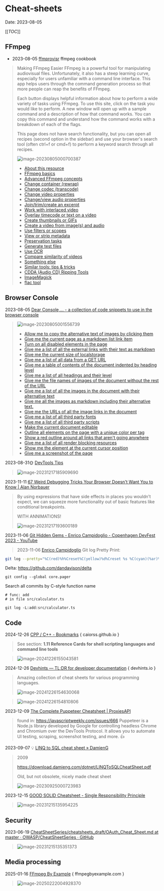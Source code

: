 # Cheat-sheets
Date: 2023-08-05

[[_TOC_]]

## FFmpeg

- 2023-08-05 [ffmprovisr](https://amiaopensource.github.io/ffmprovisr/#basic-structure) ffmpeg cookbook

> Making FFmpeg Easier
> FFmpeg is a powerful tool for manipulating audiovisual files. Unfortunately, it also has a steep learning curve, especially for users unfamiliar with a command line interface. This app helps users through the command generation process so that more people can reap the benefits of FFmpeg.
>
> Each button displays helpful information about how to perform a wide variety of tasks using FFmpeg. To use this site, click on the task you would like to perform. A new window will open up with a sample command and a description of how that command works. You can copy this command and understand how the command works with a breakdown of each of the flags.
>
> This page does not have search functionality, but you can open all recipes (second option in the sidebar) and use your browser's search tool (often ctrl+f or cmd+f) to perform a keyword search through all recipes.
>
> ![image-20230805000700387](./cheatsheets.assets/image-20230805000700387.png)
>
> - [About this resource](https://amiaopensource.github.io/ffmprovisr/#about)
> - [FFmpeg basics](https://amiaopensource.github.io/ffmprovisr/#basics)
> - [Advanced FFmpeg concepts](https://amiaopensource.github.io/ffmprovisr/#concepts)
> - [Change container (rewrap)](https://amiaopensource.github.io/ffmprovisr/#rewrap)
> - [Change codec (transcode)](https://amiaopensource.github.io/ffmprovisr/#transcode)
> - [Change video properties](https://amiaopensource.github.io/ffmprovisr/#video-properties)
> - [Change/view audio properties](https://amiaopensource.github.io/ffmprovisr/#audio-files)
> - [Join/trim/create an excerpt](https://amiaopensource.github.io/ffmprovisr/#join-trim)
> - [Work with interlaced video](https://amiaopensource.github.io/ffmprovisr/#interlacing)
> - [Overlay timecode or text on a video](https://amiaopensource.github.io/ffmprovisr/#overlay)
> - [Create thumbnails or GIFs](https://amiaopensource.github.io/ffmprovisr/#create-images)
> - [Create a video from image(s) and audio](https://amiaopensource.github.io/ffmprovisr/#create-video)
> - [Use filters or scopes](https://amiaopensource.github.io/ffmprovisr/#filters-scopes)
> - [View or strip metadata](https://amiaopensource.github.io/ffmprovisr/#metadata)
> - [Preservation tasks](https://amiaopensource.github.io/ffmprovisr/#preservation)
> - [Generate test files](https://amiaopensource.github.io/ffmprovisr/#test-files)
> - [Use OCR](https://amiaopensource.github.io/ffmprovisr/#ocr)
> - [Compare similarity of videos](https://amiaopensource.github.io/ffmprovisr/#perceptual-similarity)
> - [Something else](https://amiaopensource.github.io/ffmprovisr/#other)
> - [Similar tools: tips & tricks](https://amiaopensource.github.io/ffmprovisr/#similar-tools)
> - [CDDA (Audio CD) Ripping Tools](https://amiaopensource.github.io/ffmprovisr/#cdda)
> - [ImageMagick](https://amiaopensource.github.io/ffmprovisr/#imagemagick)
> - [flac tool](https://amiaopensource.github.io/ffmprovisr/#flac-tool)



## Browser Console

2023-08-05 [Dear Console,… - a collection of code snippets to use in the browser console](https://codepo8.github.io/dearconsole/)

> ![image-20230805001556739](./cheatsheets.assets/image-20230805001556739.png)
>
> - [Allow me to copy the alternative text of images by clicking them](https://codepo8.github.io/dearconsole/scripts/copy-alt-on-click.html)
> - [Give me the current page as a markdown list link item](https://codepo8.github.io/dearconsole/scripts/current-doc-as-markdown.html)
> - [Turn on all disabled elements in the page](https://codepo8.github.io/dearconsole/scripts/enable-all-elements.html)
> - [Give me a list of all the external links with their text as markdown](https://codepo8.github.io/dearconsole/scripts/get-all-external-links.html)
> - [Give me the current size of localstorage](https://codepo8.github.io/dearconsole/scripts/get-localstorage-size.html)
> - [Give me a list of all data from a GET URL](https://codepo8.github.io/dearconsole/scripts/get-url-data.html)
> - [Give me a table of contents of the document indented by heading level](https://codepo8.github.io/dearconsole/scripts/headings-indented.html)
> - [Give me a list of all headings and their level](https://codepo8.github.io/dearconsole/scripts/headings.html)
> - [Give me the file names of images of the document without the rest of the URL](https://codepo8.github.io/dearconsole/scripts/image-names.html)
> - [Give me a list of all the images in the document with their alternative text](https://codepo8.github.io/dearconsole/scripts/images-alt-text.html)
> - [Give me all the images as markdown including their alternative text.](https://codepo8.github.io/dearconsole/scripts/images-as-markdown.html)
> - [Give me the URLs of all the image links in the document](https://codepo8.github.io/dearconsole/scripts/links-images.html)
> - [Give me a list of all third party fonts](https://codepo8.github.io/dearconsole/scripts/list-thirdparty-fonts.html)
> - [Give me a list of all third party scripts](https://codepo8.github.io/dearconsole/scripts/list-thirdparty-scripts.html)
> - [Make the current document editable](https://codepo8.github.io/dearconsole/scripts/make-document-editable.html)
> - [Outline all elements on the page with a unique color per tag](https://codepo8.github.io/dearconsole/scripts/outline-all-elements.html)
> - [Show a red outline around all links that aren't going anywhere](https://codepo8.github.io/dearconsole/scripts/outline-fake-links.html)
> - [Give me a list of all render blocking resources](https://codepo8.github.io/dearconsole/scripts/render-blocking-resources.html)
> - [Show me the element at the current cursor position](https://codepo8.github.io/dearconsole/scripts/show-element-at-cursor.html)
> - [Give me a screenshot of the page](https://codepo8.github.io/dearconsole/scripts/take-screenshot.html)

2023-08-31🌞 [DevTools Tips](https://devtoolstips.org/)

> ![image-20231217185909690](./cheatsheets.assets/image-20231217185909690.png)

2023-11-11 [67 Weird Debugging Tricks Your Browser Doesn't Want You to Know | Alan Norbauer](https://alan.norbauer.com/articles/browser-debugging-tricks)

> By using expressions that have side effects in places you wouldn’t expect, we can squeeze more functionality out of basic features like conditional breakpoints.
>
> WITH ANNIMATIONS!
>
> ![image-20231217193600189](./cheatsheets.assets/image-20231217193600189.png)

2023-11-06 [Git Hidden Gems - Enrico Campidoglio - Copenhagen DevFest 2023 - YouTube](https://www.youtube.com/watch?v=uFrPgUjv_Y8)

> 2023-11-06 [Enrico Campidoglio](https://megakemp.com/git/#articles)
> Git log Pretty Print:
```bash
git log --pretty="%C(red)%h%Creset%C(yellow)%d%Creset %s %C(cyan)(%ar)%Creset"
```
Delta:
https://github.com/dandavison/delta

```
git config --global core.pager
```

Search all commits by C-style function name
```
# func: add
# in file src/calculator.ts

git log -L:add:src/calculator.ts
```



## Code

2024-12-26 [CPP / C++ - Bookmarks](https://caiorss.github.io/C-Cpp-Notes/bookmarks.html) { caiorss.github.io }

> See section: **1.11 Reference Cards for shell scripting languages and command line tools**

> ![image-20241226155043581](cheatsheets.assets/image-20241226155043581.png)

2024-12-26 [Devhints — TL;DR for developer documentation](https://devhints.io/) { devhints.io }

> Amazing collection of cheat sheets for various programming languages.
>
> ![image-20241226154630068](cheatsheets.assets/image-20241226154630068.png)

> ![image-20241226154810806](cheatsheets.assets/image-20241226154810806.png)

2023-12-09 [The Complete Puppeteer Cheatsheet | ProxiesAPI](https://proxiesapi.com/articles/the-complete-puppeteer-cheatsheet)

> found in: https://javascriptweekly.com/issues/666
> Puppeteer is a Node.js library developed by Google for controlling headless Chrome and Chromium over the DevTools Protocol. It allows you to automate UI testing, scraping, screenshot testing, and more.
> 👍

2023-09-07 💡 [LINQ to SQL cheat sheet » DamienG](https://damieng.com/blog/2009/08/12/linq-to-sql-cheat-sheet/)

> 2009 
>
> https://download.damieng.com/dotnet/LINQToSQLCheatSheet.pdf
>
> Old, but not obsolete, nicely made cheat sheet
>
> ![image-20230925000723983](./cheatsheets.assets/image-20230925000723983.png)

2023-12-15 [GOOD SOLID Cheatsheet - Single Responsibility Principle](https://www.monterail.com/hubfs/PDF%20content/SOLID_cheatsheet.pdf)

> ![image-20231215135954225](./cheatsheets.assets/image-20231215135954225.png)





## Security

2023-06-19 [CheatSheetSeries/cheatsheets_draft/OAuth_Cheat_Sheet.md at master · OWASP/CheatSheetSeries · GitHub](https://github.com/OWASP/CheatSheetSeries/blob/master/cheatsheets_draft/OAuth_Cheat_Sheet.md)

> ![image-20231215135351373](./cheatsheets.assets/image-20231215135351373.png)



## Media processing 

2025-01-16 [FFmpeg By Example](https://ffmpegbyexample.com/) { ffmpegbyexample.com }

> ![image-20250222004928370](cheatsheets.assets/image-20250222004928370.png)
